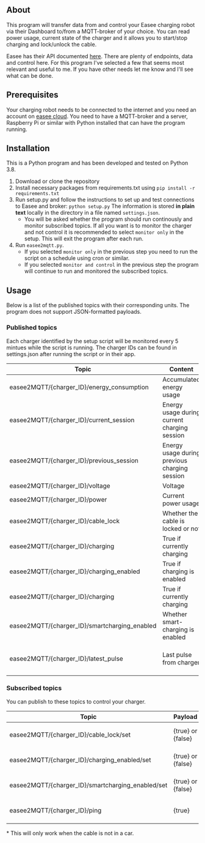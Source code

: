 ## About
This program will transfer data from and control your Easee charging robot via their Dashboard to/from a MQTT-broker of your choice. You can read power usage, current state of the charger and it allows you to start/stop charging and lock/unlock the cable.

Easee has their API documented [here](https://api.easee.cloud/index.html). There are plenty of endpoints, data and control here. For this program I've selected a few that seems most relevant and useful to me. If you have other needs let me know and I'll see what can be done.


## Prerequisites
Your charging robot needs to be connected to the internet and you need an account on [easee cloud](https://easee.cloud/). You need to have a MQTT-broker and a server, Raspberry Pi or similar with Python installed that can have the program running.


## Installation
This is a Python program and has been developed and tested on Python 3.8. 

1. Download or clone the repository
2. Install necessary packages from requirements.txt using `pip install -r requirements.txt`
3. Run setup.py and follow the instructions to set up and test connections to Easee and broker: `python setup.py` The information is stored **in plain text** locally in the directory in a file named `settings.json`.
   - You will be asked whether the program should run continously and monitor subscribed topics. If all you want is to monitor the charger and not control it is recommended to select `monitor only` in the setup. This will exit the program after each run.
4. Run `easee2mqtt.py`. 
   - If you selected `monitor only` in the previous step you need to run the script on a schedule using cron or similar.
   - If you selected `monitor and control` in the previous step the program will continue to run and monitored the subscribed topics.

## Usage
Below is a list of the published topics with their corresponding units. The program does not support JSON-formatted payloads. 

### Published topics
Each charger identified by the setup script will be monitored every 5 mintues while the script is running. The charger IDs can be found in settings.json after running the script or in their app.

Topic | Content | Unit
--- | --- | ---
easee2MQTT/{charger_ID}/energy_consumption | Accumulated energy usage | kWh
easee2MQTT/{charger_ID}/current_session | Energy usage during current charging session | kWh
easee2MQTT/{charger_ID}/previous_session | Energy usage during previous charging session | kWh
easee2MQTT/{charger_ID}/voltage | Voltage | V
easee2MQTT/{charger_ID}/power | Current power usage | W
easee2MQTT/{charger_ID}/cable_lock | Whether the cable is locked or not | bool
easee2MQTT/{charger_ID}/charging | True if currently charging | bool
easee2MQTT/{charger_ID}/charging_enabled | True if charging is enabled | bool
easee2MQTT/{charger_ID}/charging | True if currently charging | bool
easee2MQTT/{charger_ID}/smartcharging_enabled | Whether smart-charging is enabled | bool
easee2MQTT/{charger_ID}/latest_pulse | Last pulse from charger | Datetime (%Y-%m-%d %H:%M:%S)

### Subscribed topics
You can publish to these topics to control your charger. 

Topic | Payload | Description
--- | --- | ---
easee2MQTT/{charger_ID}/cable_lock/set | {true} or {false} | Locks or unlocks cable in charger*
easee2MQTT/{charger_ID}/charging_enabled/set | {true} or {false} | Enables or diables charger
easee2MQTT/{charger_ID}/smartcharging_enabled/set | {true} or {false} | Enables or diables smartcharging
easee2MQTT/{charger_ID}/ping | {true} | Force script to publish ahead of schedule

\* This will only work when the cable is not in a car.
